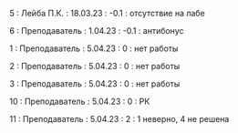 5 : Лейба П.К. : 18.03.23 : -0.1 : отсутствие на лабе

6 : Преподаватель : 1.04.23 : -0.1 : антибонус

1 : Преподаватель : 5.04.23 : 0 : нет работы

2 : Преподаватель : 5.04.23 : 0 : нет работы

3 : Преподаватель : 5.04.23 : 0 : нет работы

10 : Преподаватель : 5.04.23 : 0 : РК

11 : Преподаватель : 5.04.23 : 2 : 1 неверно, 4 не решена
